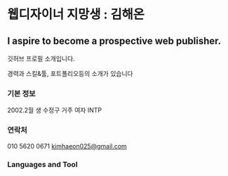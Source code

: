 # 웹디자이너 지망생 : 김해온
## I aspire to become a prospective web publisher.
깃허브 프로필 소개입니다.

경력과 스킬&툴, 포트폴리오등의 소개가 있습니다

### 기본 정보
2002.2월 생
수정구 거주
여자
INTP

### 연락처
010 5620 0671
kimhaeon025@gmail.com

### Languages and Tool
